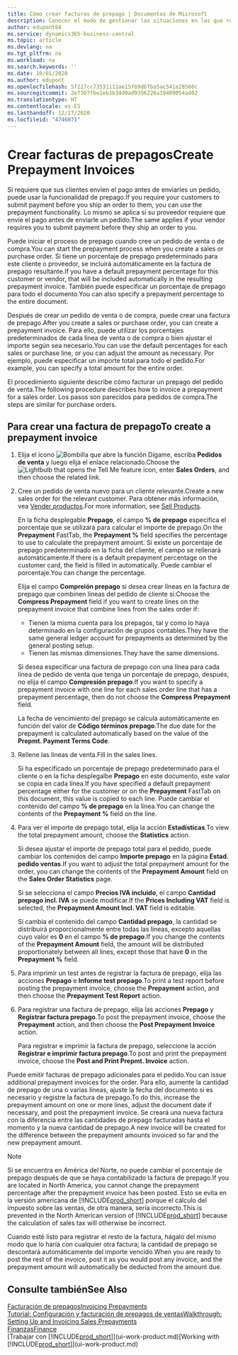 ```yaml
---
title: Cómo crear facturas de prepago | Documentos de Microsoft
description: Conocer el modo de gestionar las situaciones en las que requiere prepago, o lo requiere el proveedor.
author: edupont04
ms.service: dynamics365-business-central
ms.topic: article
ms.devlang: na
ms.tgt_pltfrm: na
ms.workload: na
ms.search.keywords: ''
ms.date: 10/01/2020
ms.author: edupont
ms.openlocfilehash: 5f227cc73531111ae15f69d6fba5ac541e28560c
ms.sourcegitcommit: 2e7307fbe1eb3b34d0ad9356226a19409054a402
ms.translationtype: HT
ms.contentlocale: es-ES
ms.lasthandoff: 12/17/2020
ms.locfileid: "4746871"
---
```

# <a name="create-prepayment-invoices"></a><span data-ttu-id="f4d40-103">Crear facturas de prepagos</span><span class="sxs-lookup"><span data-stu-id="f4d40-103">Create Prepayment Invoices</span></span>

<span data-ttu-id="f4d40-104">Si requiere que sus clientes envíen el pago antes de enviarles un pedido, puede usar la funcionalidad de prepago.</span><span class="sxs-lookup"><span data-stu-id="f4d40-104">If you require your customers to submit payment before you ship an order to them, you can use the prepayment functionality.</span></span> <span data-ttu-id="f4d40-105">Lo mismo se aplica si su proveedor requiere que envíe el pago antes de enviarle un pedido.</span><span class="sxs-lookup"><span data-stu-id="f4d40-105">The same applies if your vendor requires you to submit payment before they ship an order to you.</span></span>  

<span data-ttu-id="f4d40-106">Puede iniciar el proceso de prepago cuando cree un pedido de venta o de compra.</span><span class="sxs-lookup"><span data-stu-id="f4d40-106">You can start the prepayment process when you create a sales or purchase order.</span></span> <span data-ttu-id="f4d40-107">Si tiene un porcentaje de prepago predeterminado para este cliente o proveedor, se incluirá automáticamente en la factura de prepago resultante.</span><span class="sxs-lookup"><span data-stu-id="f4d40-107">If you have a default prepayment percentage for this customer or vendor, that will be included automatically in the resulting prepayment invoice.</span></span> <span data-ttu-id="f4d40-108">También puede especificar un porcentaje de prepago para todo el documento.</span><span class="sxs-lookup"><span data-stu-id="f4d40-108">You can also specify a prepayment percentage to the entire document.</span></span>

<span data-ttu-id="f4d40-109">Después de crear un pedido de venta o de compra, puede crear una factura de prepago.</span><span class="sxs-lookup"><span data-stu-id="f4d40-109">After you create a sales or purchase order, you can create a prepayment invoice.</span></span> <span data-ttu-id="f4d40-110">Para ello, puede utilizar los porcentajes predeterminados de cada línea de venta o de compra o bien ajustar el importe según sea necesario.</span><span class="sxs-lookup"><span data-stu-id="f4d40-110">You can use the default percentages for each sales or purchase line, or you can adjust the amount as necessary.</span></span> <span data-ttu-id="f4d40-111">Por ejemplo, puede especificar un importe total para todo el pedido.</span><span class="sxs-lookup"><span data-stu-id="f4d40-111">For example, you can specify a total amount for the entire order.</span></span>  

<span data-ttu-id="f4d40-112">El procedimiento siguiente describe cómo facturar un prepago del pedido de venta.</span><span class="sxs-lookup"><span data-stu-id="f4d40-112">The following procedure describes how to invoice a prepayment for a sales order.</span></span> <span data-ttu-id="f4d40-113">Los pasos son parecidos para pedidos de compra.</span><span class="sxs-lookup"><span data-stu-id="f4d40-113">The steps are similar for purchase orders.</span></span>  

## <a name="to-create-a-prepayment-invoice"></a><span data-ttu-id="f4d40-114">Para crear una factura de prepago</span><span class="sxs-lookup"><span data-stu-id="f4d40-114">To create a prepayment invoice</span></span>

1. <span data-ttu-id="f4d40-115">Elija el icono ![Bombilla que abre la función Dígame](media/ui-search/search_small.png "Dígame qué desea hacer"), escriba **Pedidos de venta** y luego elija el enlace relacionado.</span><span class="sxs-lookup"><span data-stu-id="f4d40-115">Choose the ![Lightbulb that opens the Tell Me feature](media/ui-search/search_small.png "Tell me what you want to do") icon, enter **Sales Orders**, and then choose the related link.</span></span>  
2. <span data-ttu-id="f4d40-116">Cree un pedido de venta nuevo para un cliente relevante.</span><span class="sxs-lookup"><span data-stu-id="f4d40-116">Create a new sales order for the relevant customer.</span></span> <span data-ttu-id="f4d40-117">Para obtener más información, vea [Vender productos](sales-how-sell-products.md).</span><span class="sxs-lookup"><span data-stu-id="f4d40-117">For more information, see [Sell Products](sales-how-sell-products.md).</span></span>  

    <span data-ttu-id="f4d40-118">En la ficha desplegable **Prepago**, el campo **% de prepago** especifica el porcentaje que se utilizará para calcular el importe de prepago.</span><span class="sxs-lookup"><span data-stu-id="f4d40-118">On the **Prepayment** FastTab, the **Prepayment %** field specifies the percentage to use to calculate the prepayment amount.</span></span> <span data-ttu-id="f4d40-119">Si existe un porcentaje de prepago predeterminado en la ficha del cliente, el campo se rellenará automáticamente.</span><span class="sxs-lookup"><span data-stu-id="f4d40-119">If there is a default prepayment percentage on the customer card, the field is filled in automatically.</span></span> <span data-ttu-id="f4d40-120">Puede cambiar el porcentaje.</span><span class="sxs-lookup"><span data-stu-id="f4d40-120">You can change the percentage.</span></span> <!--This percentage is applied to lines where the item on that line does not already specify a prepayment percentage. The prepayment percentage is only copied from the header to lines that do not copy the default prepayment percentage from the item.-->  

    <span data-ttu-id="f4d40-121">Elija el campo **Compreión prepago** si desea crear líneas en la factura de prepago que combinen líneas del pedido de cliente si:</span><span class="sxs-lookup"><span data-stu-id="f4d40-121">Choose the **Compress Prepayment** field if you want to create lines on the prepayment invoice that combine lines from the sales order if:</span></span>  

    - <span data-ttu-id="f4d40-122">Tienen la misma cuenta para los prepagos, tal y como lo haya determinado en la configuración de grupos contables.</span><span class="sxs-lookup"><span data-stu-id="f4d40-122">They have the same general ledger account for prepayments as determined by the general posting setup.</span></span>  
    - <span data-ttu-id="f4d40-123">Tienen las mismas dimensiones.</span><span class="sxs-lookup"><span data-stu-id="f4d40-123">They have the same dimensions.</span></span>  

    <span data-ttu-id="f4d40-124">Si desea especificar una factura de prepago con una línea para cada línea de pedido de venta que tenga un porcentaje de prepago, después, no elija el campo **Compresión prepago**.</span><span class="sxs-lookup"><span data-stu-id="f4d40-124">If you want to specify a prepayment invoice with one line for each sales order line that has a prepayment percentage, then do not choose the **Compress Prepayment** field.</span></span>  

    <span data-ttu-id="f4d40-125">La fecha de vencimiento del prepago se calcula automáticamente en función del valor de **Código términos prepago**.</span><span class="sxs-lookup"><span data-stu-id="f4d40-125">The due date for the prepayment is calculated automatically based on the value of the **Prepmt. Payment Terms Code**.</span></span>

3. <span data-ttu-id="f4d40-126">Rellene las líneas de venta.</span><span class="sxs-lookup"><span data-stu-id="f4d40-126">Fill in the sales lines.</span></span>  

    <span data-ttu-id="f4d40-127">Si ha especificado un porcentaje de prepago predeterminado para el cliente o en la ficha desplegalbe **Prepago** en este documento, este valor se copia en cada línea.</span><span class="sxs-lookup"><span data-stu-id="f4d40-127">If you have specified a default prepayment percentage either for the customer or on the **Prepayment** FastTab on this document, this value is copied to each line.</span></span> <span data-ttu-id="f4d40-128">Puede cambiar el contenido del campo **% de prepago** en la línea.</span><span class="sxs-lookup"><span data-stu-id="f4d40-128">You can change the contents of the **Prepayment %** field on the line.</span></span>  

4. <span data-ttu-id="f4d40-129">Para ver el importe de prepago total, elija la acción **Estadísticas**.</span><span class="sxs-lookup"><span data-stu-id="f4d40-129">To view the total prepayment amount, choose the **Statistics** action.</span></span>

    <span data-ttu-id="f4d40-130">Si desea ajustar el importe de prepago total para el pedido, puede cambiar los contenidos del campo **Importe prepago** en la página **Estad. pedido ventas**.</span><span class="sxs-lookup"><span data-stu-id="f4d40-130">If you want to adjust the total prepayment amount for the order, you can change the contents of the **Prepayment Amount** field on the **Sales Order Statistics** page.</span></span>  

    <span data-ttu-id="f4d40-131">Si se selecciona el campo **Precios IVA incluido**, el campo **Cantidad prepago incl. IVA** se puede modificar.</span><span class="sxs-lookup"><span data-stu-id="f4d40-131">If the **Prices Including VAT** field is selected, the **Prepayment Amount Incl. VAT** field is editable.</span></span>  

    <span data-ttu-id="f4d40-132">Si cambia el contenido del campo **Cantidad prepago**, la cantidad se distribuirá proporcionalmente entre todas las líneas, excepto aquellas cuyo valor es **0** en el campo **% de prepago**.</span><span class="sxs-lookup"><span data-stu-id="f4d40-132">If you change the contents of the **Prepayment Amount** field, the amount will be distributed proportionately between all lines, except those that have **0** in the **Prepayment %** field.</span></span>  

5. <span data-ttu-id="f4d40-133">Para imprimir un test antes de registrar la factura de prepago, elija las acciones **Prepago** e **Informe test prepago**.</span><span class="sxs-lookup"><span data-stu-id="f4d40-133">To print a test report before posting the prepayment invoice, choose the **Prepayment** action, and then choose the **Prepayment Test Report** action.</span></span>  
6. <span data-ttu-id="f4d40-134">Para registrar una factura de prepago, elija las acciones **Prepago** y **Registrar factura prepago**.</span><span class="sxs-lookup"><span data-stu-id="f4d40-134">To post the prepayment invoice, choose the **Prepayment** action, and then choose the **Post Prepayment Invoice** action.</span></span>  

    <span data-ttu-id="f4d40-135">Para registrar e imprimir la factura de prepago, seleccione la acción **Registrar e imprimir factura prepago**.</span><span class="sxs-lookup"><span data-stu-id="f4d40-135">To post and print the prepayment invoice, choose the **Post and Print Prepmt. Invoice** action.</span></span>  

<span data-ttu-id="f4d40-136">Puede emitir facturas de prepago adicionales para el pedido.</span><span class="sxs-lookup"><span data-stu-id="f4d40-136">You can issue additional prepayment invoices for the order.</span></span> <span data-ttu-id="f4d40-137">Para ello, aumente la cantidad de prepago de una o varias líneas, ajuste la fecha del documento si es necesario y registre la factura de prepago.</span><span class="sxs-lookup"><span data-stu-id="f4d40-137">To do this, increase the prepayment amount on one or more lines, adjust the document date if necessary, and post the prepayment invoice.</span></span> <span data-ttu-id="f4d40-138">Se creará una nueva factura con la diferencia entre las cantidades de prepago facturadas hasta el momento y la nueva cantidad de prepago.</span><span class="sxs-lookup"><span data-stu-id="f4d40-138">A new invoice will be created for the difference between the prepayment amounts invoiced so far and the new prepayment amount.</span></span>  

> [!NOTE]  
> <span data-ttu-id="f4d40-139">Si se encuentra en América del Norte, no puede cambiar el porcentaje de prepago después de que se haya contabilizado la factura de prepago.</span><span class="sxs-lookup"><span data-stu-id="f4d40-139">If you are located in North America, you cannot change the prepayment percentage after the prepayment invoice has been posted.</span></span> <span data-ttu-id="f4d40-140">Esto se evita en la versión americana de [!INCLUDE[prod_short](includes/prod_short.md)] porque el cálculo del impuesto sobre las ventas, de otra manera, sería incorrecto.</span><span class="sxs-lookup"><span data-stu-id="f4d40-140">This is prevented in the North American version of [!INCLUDE[prod_short](includes/prod_short.md)] because the calculation of sales tax will otherwise be incorrect.</span></span>  

 <span data-ttu-id="f4d40-141">Cuando esté listo para registrar el resto de la factura, hágalo del mismo modo que lo haría con cualquier otra factura; la cantidad de prepago se descontará automáticamente del importe vencido.</span><span class="sxs-lookup"><span data-stu-id="f4d40-141">When you are ready to post the rest of the invoice, post it as you would post any invoice, and the prepayment amount will automatically be deducted from the amount due.</span></span>  

## <a name="see-also"></a><span data-ttu-id="f4d40-142">Consulte también</span><span class="sxs-lookup"><span data-stu-id="f4d40-142">See Also</span></span>

[<span data-ttu-id="f4d40-143">Facturación de prepagos</span><span class="sxs-lookup"><span data-stu-id="f4d40-143">Invoicing Prepayments</span></span>](finance-invoice-prepayments.md)  
[<span data-ttu-id="f4d40-144">Tutorial: Configuración y facturación de prepagos de ventas</span><span class="sxs-lookup"><span data-stu-id="f4d40-144">Walkthrough: Setting Up and Invoicing Sales Prepayments</span></span>](walkthrough-setting-up-and-invoicing-sales-prepayments.md)  
[<span data-ttu-id="f4d40-145">Finanzas</span><span class="sxs-lookup"><span data-stu-id="f4d40-145">Finance</span></span>](finance.md)  
<span data-ttu-id="f4d40-146">[Trabajar con [!INCLUDE[prod_short](includes/prod_short.md)]](ui-work-product.md)</span><span class="sxs-lookup"><span data-stu-id="f4d40-146">[Working with [!INCLUDE[prod_short](includes/prod_short.md)]](ui-work-product.md)</span></span>
